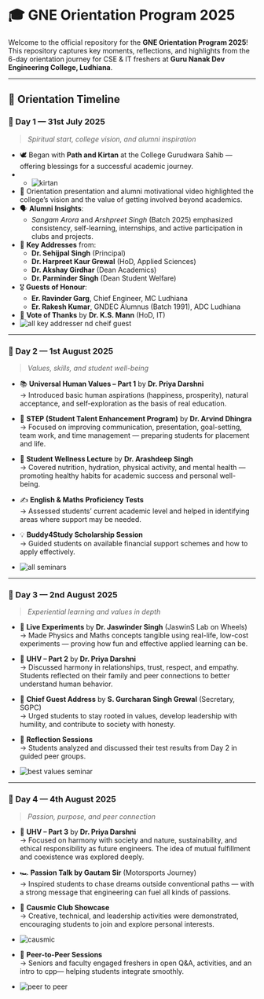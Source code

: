 # 🎓 GNE Orientation Program 2025

Welcome to the official repository for the **GNE Orientation Program 2025**!  
This repository captures key moments, reflections, and highlights from the 6-day orientation journey for CSE & IT freshers at **Guru Nanak Dev Engineering College, Ludhiana**.

---

## 📅 Orientation Timeline

### 📍 Day 1 — 31st July 2025  
> *Spiritual start, college vision, and alumni inspiration*

- 🕊️ Began with **Path and Kirtan** at the College Gurudwara Sahib — offering blessings for a successful academic journey.
- - ![kirtan](https://github.com/user-attachments/assets/56b92450-68de-4e7a-8711-4e3b940d16cf)
- 🎥 Orientation presentation and alumni motivational video highlighted the college’s vision and the value of getting involved beyond academics.
- 🗣️ **Alumni Insights**:  
  - *Sangam Arora* and *Arshpreet Singh* (Batch 2025) emphasized consistency, self-learning, internships, and active participation in clubs and projects.
- 👥 **Key Addresses** from:
  - **Dr. Sehijpal Singh** (Principal)
  - **Dr. Harpreet Kaur Grewal** (HoD, Applied Sciences)
  - **Dr. Akshay Girdhar** (Dean Academics)
  - **Dr. Parminder Singh** (Dean Student Welfare)
- 🎖️ **Guests of Honour**:
  - **Er. Ravinder Garg**, Chief Engineer, MC Ludhiana
  - **Er. Rakesh Kumar**, GNDEC Alumnus (Batch 1991), ADC Ludhiana
- 🎤 **Vote of Thanks** by **Dr. K.S. Mann** (HoD, IT)
- ![all key addresser nd cheif guest](https://github.com/user-attachments/assets/4ebf65c1-fd31-48fa-999b-95a476c9ac0a)

---

### 📍 Day 2 — 1st August 2025  
> *Values, skills, and student well-being*

- 📚 **Universal Human Values – Part 1** by **Dr. Priya Darshni**  
  → Introduced basic human aspirations (happiness, prosperity), natural acceptance, and self-exploration as the basis of real education.

- 🎯 **STEP (Student Talent Enhancement Program)** by **Dr. Arvind Dhingra**  
  → Focused on improving communication, presentation, goal-setting, team work, and time management — preparing students for placement and life.

- 🥗 **Student Wellness Lecture** by **Dr. Arashdeep Singh**  
  → Covered nutrition, hydration, physical activity, and mental health — promoting healthy habits for academic success and personal well-being.

- ✍️ **English & Maths Proficiency Tests**  
  → Assessed students’ current academic level and helped in identifying areas where support may be needed.

- 💡 **Buddy4Study Scholarship Session**  
  → Guided students on available financial support schemes and how to apply effectively.
- ![all seminars](https://github.com/user-attachments/assets/129b0683-6c4a-4388-915d-0cca7f8635f8)

---

### 📍 Day 3 — 2nd August 2025  
> *Experiential learning and values in depth*

- 🧪 **Live Experiments** by **Dr. Jaswinder Singh** (JaswinS Lab on Wheels)  
  → Made Physics and Maths concepts tangible using real-life, low-cost experiments — proving how fun and effective applied learning can be.

- 🧠 **UHV – Part 2** by **Dr. Priya Darshni**  
  → Discussed harmony in relationships, trust, respect, and empathy. Students reflected on their family and peer connections to better understand human behavior.

- 🧓 **Chief Guest Address** by **S. Gurcharan Singh Grewal** (Secretary, SGPC)  
  → Urged students to stay rooted in values, develop leadership with humility, and contribute to society with honesty.

- 🔁 **Reflection Sessions**  
  → Students analyzed and discussed their test results from Day 2 in guided peer groups.
- ![best values seminar](https://github.com/user-attachments/assets/dade782a-2f77-45aa-b1a1-db6916179774)

---

### 📍 Day 4 — 4th August 2025  
> *Passion, purpose, and peer connection*

- 🌿 **UHV – Part 3** by **Dr. Priya Darshni**  
  → Focused on harmony with society and nature, sustainability, and ethical responsibility as future engineers. The idea of mutual fulfillment and coexistence was explored deeply.

- 🏎️ **Passion Talk by Gautam Sir** (Motorsports Journey)  
  → Inspired students to chase dreams outside conventional paths — with a strong message that engineering can fuel all kinds of passions.

- 🎨 **Causmic Club Showcase**  
  → Creative, technical, and leadership activities were demonstrated, encouraging students to join and explore personal interests.
- ![causmic ](https://github.com/user-attachments/assets/108d0da8-343f-4e69-96ec-4de7bb1bb88a)

- 🤝 **Peer-to-Peer Sessions**  
  → Seniors and faculty engaged freshers in open Q&A, activities, and an intro to cpp— helping students integrate smoothly.
- ![peer to peer](https://github.com/user-attachments/assets/7016ece4-7847-47f6-a777-e4b94336fc92)
